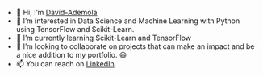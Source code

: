 - 👋 Hi, I’m [David-Ademola](https://github.com/David-Ademola)
- 👀 I’m interested in Data Science and Machine Learning with Python using TensorFlow and Scikit-Learn.
- 🌱 I’m currently learning Scikit-Learn and TensorFlow
- 💞️ I’m looking to collaborate on projects that can make an impact and be a nice addition to my portfolio. 😃
- 📫 You can reach on [LinkedIn](https://www.linkedin.com/in/ademola-akinwande).

<!---
David-Ademola/David-Ademola is a ✨ special ✨ repository because its `README.md` (this file) appears on your GitHub profile.
You can click the Preview link to take a look at your changes.
--->
